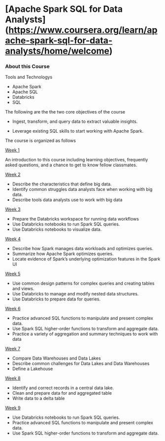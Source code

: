 # [Apache Spark SQL for Data Analysts] (https://www.coursera.org/learn/apache-spark-sql-for-data-analysts/home/welcome)

### About this Course

Tools and Technologys
* Apache Spark
* Apache SQL
* Databricks
* SQL 

The following are the the two core objectives of the course

* Ingest, transform, and query data to extract valuable insights.

* Leverage existing SQL skills to start working with Apache Spark. 

The course is organized as follows

[Week 1]()

An introduction to this course including learning objectives, frequently asked questions, and a chance to get to know fellow classmates.

[Week 2]()

* Describe the characteristics that define big data.
* Identify common struggles data analysts face when working with big data.
* Describe tools data analysts use to work with big data

[Week 3]()
 
* Prepare the Databricks workspace for running data workflows
* Use Databricks notebooks to run Spark SQL queries.
* Use Databricks notebooks to visualize data.


[Week 4]()
* Describe how Spark manages data workloads and optimizes queries.
* Summarize how Apache Spark optimizes queries.
* Locate evidence of Spark’s underlying optimization features in the Spark UI

[Week 5]()

* Use common design patterns for complex queries and creating tables and views.
* Use Databricks to manage and modify nested data structures.
* Use Databricks to prepare data for queries.

[Week 6]()

* Practice advanced SQL functions to manipulate and present complex data.
* Use Spark SQL higher-order functions to transform and aggregate data.
* Practice a variety of aggregation and summary techniques to work with data

[Week 7]()
* Compare Data Warehouses and Data Lakes
* Describe common challenges for Data Lakes and Data Warehouses
* Define a Lakehouse


[Week 8]()

* Identify and correct records in a central data lake.
* Clean and prepare data for and aggregated table
* Write data to a delta table

[Week 9]()

* Use Databricks notebooks to run Spark SQL queries.
* Practice advanced SQL functions to manipulate and present complex data.
* Use Spark SQL higher-order functions to transform and aggregate data.


